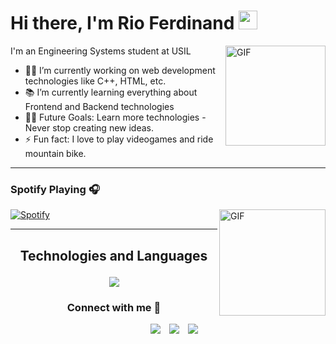 # Hi there, I'm Rio Ferdinand <img width="30px" src="https://media.tenor.com/images/3b388fe03da271d2674faf85eb7c3fcd/tenor.gif" />

<img align="right" alt="GIF" height="160px" src="https://howto.reaconverter.com/wp-content/uploads/2015/10/banana.gif" />

I'm an Engineering Systems student at USIL  

- 👨‍💻 I’m currently working on web development technologies like C++, HTML, etc.
- 📚 I’m currently learning everything about Frontend and Backend technologies 
- 💪🏼 Future Goals: Learn more technologies - Never stop creating new ideas.
- ⚡ Fun fact: I love to play videogames and ride mountain bike.

---




### Spotify Playing 🎧
<img align="right" alt="GIF" height="170px" src="https://i.gifer.com/origin/dd/ddb2de16735c7bbf6ad3a6ad748d12e7_w200.gif" />

[![Spotify](https://i.pinimg.com/originals/37/87/b6/3787b6743cd09d0650d0023e2dfd0bc5.gif)](https://open.spotify.com/user/tbzk5lhrdmzi763lrc4w9objr?si=a52a79fcf4934ea7)

---
<h2 align="center">
  
Technologies and Languages </h2>

<p align="center">
  <a href="https://skillicons.dev">
    <img src="https://skillicons.dev/icons?i=html,ai,cpp" />
  </a>
</p>

<h3 align="center" >Connect with me 🤝 </h3>

<p align="center">

 <div align="center"  class="icons-social" style="margin-left: 10px;">
        <a   target="_blank" href="https://steamcommunity.com/id/Nomeveas/">
			<img src="https://img.shields.io/badge/Steam-000000?style=for-the-badge&logo=steam&logoColor=white" style="margin-left: 10px;" ></a>
		<a   target="_blank" href="https://www.facebook.com/rioferdinand.floresguzman">
			<img src="https://img.shields.io/badge/Facebook-1877F2?style=for-the-badge&logo=facebook&logoColor=white" style="margin-left: 10px;" ></a>
	 	<a   target="_blank" href="https://www.instagram.com/reex_404?igsh=MTljY292eG5hZzI1MA%3D%3D&utm_source=qr">
			<img src="https://img.shields.io/badge/Instagram-E4405F?style=for-the-badge&logo=instagram&logoColor=white" style="margin-left: 10px;" ></a>
      </div>

</p>
